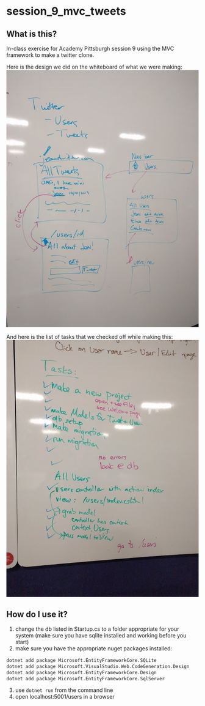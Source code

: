 # session_9_mvc_tweets

## What is this?
In-class exercise for Academy Pittsburgh session 9 using the MVC framework to make a twitter clone.

Here is the design we did on the whiteboard of what we were making:
![whiteboard design](tweet_design.jpg "whiteboard design")

And here is the list of tasks that we checked off while making this:
![task list](tweet_tasks.jpg "task list")

## How do I use it?
1. change the db listed in Startup.cs to a folder appropriate for your system (make sure you have sqlite installed and working before you start)
2. make sure you have the appropriate nuget packages installed: 
```
dotnet add package Microsoft.EntityFrameworkCore.SQLite
dotnet add package Microsoft.VisualStudio.Web.CodeGeneration.Design
dotnet add package Microsoft.EntityFrameworkCore.Design
dotnet add package Microsoft.EntityFrameworkCore.SqlServer
```
3. use `dotnet run` from the command line
4. open localhost:5001/users in a browser
